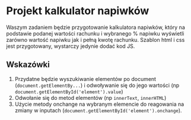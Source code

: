 # Projekt kalkulator napiwków

Waszym zadaniem będzie przygotowanie kalkulatora napiwków, który na podstawie podanej wartości rachunku i wybranego % napiwku wyświetli zarówno wartość napiwku jak i pełną kwotę rachunku.
Szablon html i css jest przygotowany, wystarczy jedynie dodać kod JS.

## Wskazówki
1. Przydatne będzie wyszukiwanie elementów po document (`document.getElementBy...`) i odwoływanie się do jego wartości (np `document.getElementById('element').value`)
2. Odwołanie się do metod elementów (np `innerText`, `innerHTML`)
3. Użycie metody onchange na wybranym elemencie do reagowania na zmiany w inputach (`document.getElementById('element').onchange`).